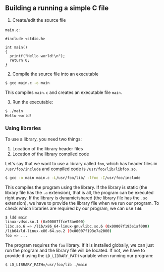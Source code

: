 ## Building a running a simple C file
1. Create/edit the source file

`main.c`:
```
#include <stdio.h>

int main()
{
  printf("Hello world!\n");
  return 0;
}
```

2. Compile the source file into an executable
```bash
$ gcc main.c -o main
```
This compiles `main.c` and creates an executable file `main`.

3. Run the executable:
```bash
$ ./main
Hello world!
```

### Using libraries
To use a library, you need two things:
1. Location of the library header files
2. Location of the library compiled code

Let's say that we want to use a library called `foo`, which has header files in
`/usr/foo/include` and compiled code is `/usr/foo/lib/libfoo.so`.

```bash
$ gcc -o main main.c -L/usr/foo/lib/ -lfoo -I/usr/foo/include
```

This compiles the program using the library. If the library is static (the library file 
has the `.a` extension), that is all, the program can be executed right away.
If the library is dynamic/shared (the library file has the `.so` extension), we have to
provide the library file when we run our program. To check which libraries are required
by our program, we can use `ldd`:
```bash
$ ldd main
linux-vdso.so.1 (0x00007ffce73ae000)
libc.so.6 => /lib/x86_64-linux-gnu/libc.so.6 (0x00007f193e1af000)
/lib64/ld-linux-x86-64.so.2 (0x00007f193e7a2000)
foo => ...
```

The program requires the `foo` library. If it is installed globally, we can just
run the program and the library file will be located. If not, we have to provide it using
the `LD_LIBRARY_PATH` variable when running our program:
```bash
$ LD_LIBRARY_PATH=/usr/foo/lib ./main
```
